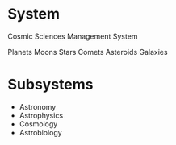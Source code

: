 # System
Cosmic Sciences Management System

Planets
Moons
Stars
Comets
Asteroids
Galaxies

# Subsystems
* Astronomy
* Astrophysics
* Cosmology
* Astrobiology